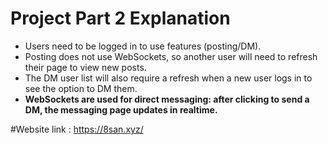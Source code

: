 # Project Part 2 Explanation

- Users need to be logged in to use features (posting/DM).
- Posting does not use WebSockets, so another user will need to refresh their page to view new posts.
- The DM user list will also require a refresh when a new user logs in to see the option to DM them.
- **WebSockets are used for direct messaging: after clicking to send a DM, the messaging page updates in realtime.**
  
#Website link : https://8san.xyz/ 
  
